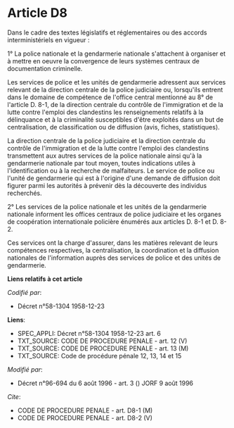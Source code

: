 # Article D8

Dans le cadre des textes législatifs et réglementaires ou des accords interministériels en vigueur :

1° La police nationale et la gendarmerie nationale s'attachent à organiser et à mettre en oeuvre la convergence de leurs
systèmes centraux de documentation criminelle.

Les services de police et les unités de gendarmerie adressent aux services relevant de la direction centrale de la police
judiciaire ou, lorsqu'ils entrent dans le domaine de compétence de l'office central mentionné au 8° de l'article D. 8-1, de
la direction centrale du contrôle de l'immigration et de la lutte contre l'emploi des clandestins les renseignements relatifs
à la délinquance et à la criminalité susceptibles d'être exploités dans un but de centralisation, de classification ou de
diffusion (avis, fiches, statistiques).

La direction centrale de la police judiciaire et la direction centrale du contrôle de l'immigration et de la lutte contre
l'emploi des clandestins transmettent aux autres services de la police nationale ainsi qu'à la gendarmerie nationale par tout
moyen, toutes indications utiles à l'identification ou à la recherche de malfaiteurs. Le service de police ou l'unité de
gendarmerie qui est à l'origine d'une demande de diffusion doit figurer parmi les autorités à prévenir dès la découverte des
individus recherchés.

2° Les services de la police nationale et les unités de la gendarmerie nationale informent les offices centraux de police
judiciaire et les organes de coopération internationale policière énumérés aux articles D. 8-1 et D. 8-2.

Ces services ont la charge d'assurer, dans les matières relevant de leurs compétences respectives, la centralisation, la
coordination et la diffusion nationales de l'information auprès des services de police et des unités de gendarmerie.

**Liens relatifs à cet article**

_Codifié par_:

  - Décret n°58-1304 1958-12-23

**Liens**:

  - SPEC_APPLI: Décret n°58-1304 1958-12-23 art. 6
  - TXT_SOURCE: CODE DE PROCEDURE PENALE - art. 12 (V)
  - TXT_SOURCE: CODE DE PROCEDURE PENALE - art. 13 (M)
  - TXT_SOURCE: Code de procédure pénale 12, 13, 14 et 15

_Modifié par_:

  - Décret n°96-694 du 6 août 1996 - art. 3 () JORF 9 août 1996

_Cite_:

  - CODE DE PROCEDURE PENALE - art. D8-1 (M)
  - CODE DE PROCEDURE PENALE - art. D8-2 (V)
